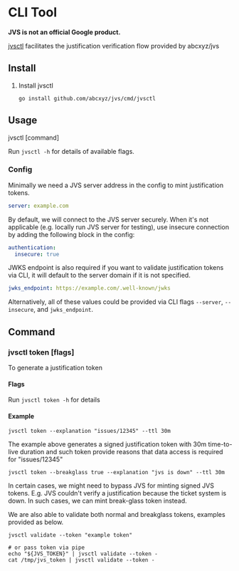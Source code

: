 # CLI Tool

**JVS is not an official Google product.**

[jvsctl](../cmd/jvsctl) facilitates the justification verification flow provided
by abcxyz/jvs

## Install

1.  Install jvsctl

    ```shell
    go install github.com/abcxyz/jvs/cmd/jvsctl
    ```

## Usage

jvsctl [command]

Run `jvsctl -h` for details of available flags.

### Config

Minimally we need a JVS server address in the config to mint justification
tokens.

```yaml
server: example.com
```

By default, we will connect to the JVS server securely. When it's not applicable
(e.g. locally run JVS server for testing), use insecure connection by adding the
following block in the config:

```yaml
authentication:
  insecure: true
```

JWKS endpoint is also required if you want to validate justification tokens via CLI, it will default to the server domain if it is not specified.

```yaml
jwks_endpoint: https://example.com/.well-known/jwks
```

Alternatively, all of these values could be provided via CLI flags `--server`, `--insecure`, and `jwks_endpoint`.

## Command

### jvsctl token [flags]

To generate a justification token

#### Flags

Run `jvsctl token -h` for details

#### Example

```shell
jvsctl token --explanation "issues/12345" --ttl 30m
```

The example above generates a signed justification token with 30m time-to-live
duration and such token provide reasons that data access is required for
"issues/12345"

```shell
jvsctl token --breakglass true --explanation "jvs is down" --ttl 30m
```

In certain cases, we might need to bypass JVS for minting signed JVS tokens.
E.g. JVS couldn't verify a justification because the ticket system is down. In
such cases, we can mint break-glass token instead.

We are also able to validate both normal and breakglass tokens, examples provided as below.

```shell
jvsctl validate --token "example token"

# or pass token via pipe
echo "${JVS_TOKEN}" | jvsctl validate --token -
cat /tmp/jvs_token | jvsctl validate --token -
```
